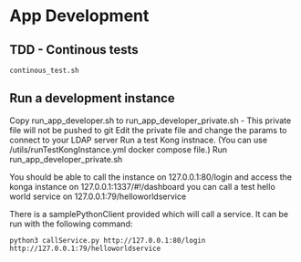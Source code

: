 # App Development

## TDD - Continous tests

````
continous_test.sh
````

## Run a development instance

Copy run_app_developer.sh to run_app_developer_private.sh - This private file will not be pushed to git
Edit the private file and change the params to connect to your LDAP server
Run a test Kong instnace. (You can use /utils/runTestKongInstance.yml docker compose file.)
Run run_app_developer_private.sh

You should be able to call the instance on 127.0.0.1:80/login
and access the konga instance on 127.0.0.1:1337/#!/dashboard
you can call a test hello world service on 127.0.0.1:79/helloworldservice

There is a samplePythonClient provided which will call a service. It can be run with the following command:

````
python3 callService.py http://127.0.0.1:80/login http://127.0.0.1:79/helloworldservice
````

